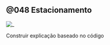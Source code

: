 ## @048 Estacionamento

![_](https://raw.githubusercontent.com/qxcodepoo/arcade/master/base/048/cover.jpg)

Construir explicação baseado no código
